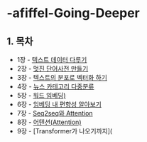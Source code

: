 # -afiffel-Going-Deeper
## 1. 목차

- 1장 - [텍스트 데이터 다루기](<https://github.com/ExcelsiorCJH/DLFromScratch2/blob/master/Chap01-Neural_Networks_Review/notebook.ipynb>)
- 2장 - [멋진 단어사전 만들기](<https://github.com/ExcelsiorCJH/DLFromScratch2/blob/master/Chap02-Natural_Language_and_Distributed_Representation/notebook.ipynb>)
- 3장 - [텍스트의 분포로 벡터화 하기](<https://github.com/ExcelsiorCJH/DLFromScratch2/blob/master/Chap03-Word2Vec/notebook.ipynb>)
- 4장 - [뉴스 카테고리 다중분류](<https://github.com/ExcelsiorCJH/DLFromScratch2/blob/master/Chap04-Word2Vec_Improved/notebook.ipynb>)
- 5장 - [워드 임베딩)](<https://github.com/ExcelsiorCJH/DLFromScratch2/blob/master/Chap05-Recurrent_Neural_Network/notebook.ipynb>)
- 6장 - [임베딩 내 편향성 알아보기](https://nbviewer.jupyter.org/github/ExcelsiorCJH/DLFromScratch2/blob/master/Chap06-Fancy_RNN/notebook.ipynb)
- 7장 - [Seq2seq와 Attention](https://nbviewer.jupyter.org/github/ExcelsiorCJH/DLFromScratch2/blob/master/Chap07-Seq2Seq/notebook.ipynb)
- 8장 - [어텐션(Attention)](https://nbviewer.jupyter.org/github/ExcelsiorCJH/DLFromScratch2/blob/master/Chap08-Attention/notebook.ipynb)
- 9장 - [Transformer가 나오기까지](

